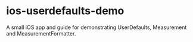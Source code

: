 # ios-userdefaults-demo
A small iOS app and guide for demonstrating UserDefaults, Measurement and MeasurementFormatter.
